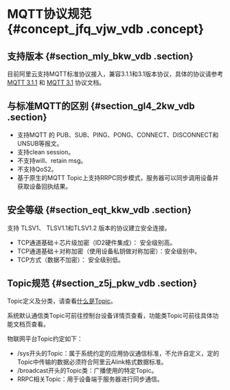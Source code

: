 # MQTT协议规范 {#concept_jfq_vjw_vdb .concept}

## 支持版本 {#section_mly_bkw_vdb .section}

目前阿里云支持MQTT标准协议接入，兼容3.1.1和3.1版本协议，具体的协议请参考 [MQTT 3.1.1](http://mqtt.org/) 和 [MQTT 3.1](http://public.dhe.ibm.com/software/dw/webservices/ws-mqtt/mqtt-v3r1.html) 协议文档。

## 与标准MQTT的区别 {#section_gl4_2kw_vdb .section}

-   支持MQTT 的 PUB、SUB、PING、PONG、CONNECT、DISCONNECT和UNSUB等报文。
-   支持clean session。
-   不支持will、retain msg。
-   不支持QoS2。
-   基于原生的MQTT Topic上支持RRPC同步模式，服务器可以同步调用设备并获取设备回执结果。

## 安全等级 {#section_eqt_kkw_vdb .section}

支持 TLSV1、 TLSV1.1和TLSV1.2 版本的协议建立安全连接。

-   TCP通道基础＋芯片级加密（ID2硬件集成）： 安全级别高。
-   TCP通道基础＋对称加密（使用设备私钥做对称加密）：安全级别中。
-   TCP方式（数据不加密）： 安全级别低。

## Topic规范 {#section_z5j_pkw_vdb .section}

Topic定义及分类，请查看[什么是Topic](../../../../../intl.zh-CN/用户指南/产品与设备/Topic/什么是Topic.md#)。

系统默认通信类Topic可前往控制台设备详情页查看，功能类Topic可前往具体功能文档页查看。

物联网平台Topic约定如下：

-   /sys开头的Topic：属于系统约定的应用协议通信标准，不允许自定义，定的Topic中传输的数据必须符合阿里云Alink格式数据标准。
-   /broadcast开头的Topic类：广播使用的特定Topic。
-   RRPC相关Topic：用于设备端于服务器进行同步通信。

